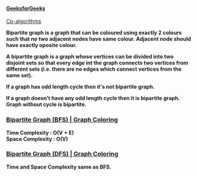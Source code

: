 #### [GeeksforGeeks](https://www.geeksforgeeks.org/bipartite-graph/)   
[Cp-algorithms](https://cp-algorithms.com/graph/bipartite-check.html)   

**Bipartite graph is a graph that can be coloured using exactly 2 colours such that no two adjacent nodes have same colour. Adjacent node should have exactly oposite colour.**   

**A bipartite graph is a graph whose vertices can be divided into two disjoint sets so that every edge int the graph connects two vertices from different sets (i.e. there are no edges which connect vertices from the same set).**   

**If a graph has odd length cycle then it's not bipartite graph.**   

**If a graph doesn't have any odd length cycle then it is bipartite graph. Graph without cycle is bipartite.**  

### [Bipartite Graph (BFS) | Graph Coloring](https://www.youtube.com/watch?v=nbgaEu-pvkU&list=PLgUwDviBIf0rGEWe64KWas0Nryn7SCRWw&index=10&t=656s)   
**Time Complexity : O(V + E)**   
**Space Complexity : O(V)**     

### [Bipartite Graph (DFS) | Graph Coloring](https://www.youtube.com/watch?v=uC884ske2uQ&list=PLgUwDviBIf0rGEWe64KWas0Nryn7SCRWw&index=11&t=2s)   
**Time and Space Complexity same as BFS.**  
